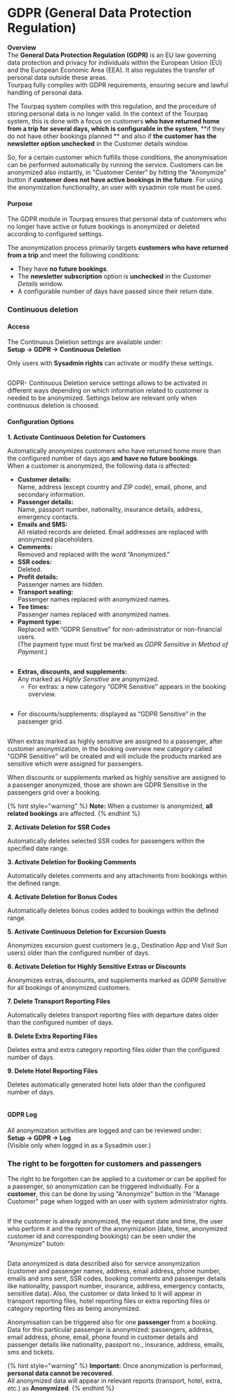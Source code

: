 # GDPR (General Data Protection Regulation)

**Overview**\
The **General Data Protection Regulation (GDPR)** is an EU law governing data protection and privacy for individuals within the European Union (EU) and the European Economic Area (EEA). It also regulates the transfer of personal data outside these areas.\
Tourpaq fully complies with GDPR requirements, ensuring secure and lawful handling of personal data.

The Tourpaq system complies with this regulation, and the procedure of storing personal data is no longer valid. In the context of the Tourpaq system, this is done with a focus on customers **who have returned home from a trip for several days, which is configurable in the system**, \*\*if they do not have other bookings planned \*\* and also if **the customer has the newsletter option unchecked** in the Customer details window.

So, for a certain customer which fulfills those conditions, the anonymisation can be performed automatically by running the service. Customers can be anonymized also instantly, in "Customer Center" by hitting the "Anonymize" button if **customer does not have active bookings in the future**. For using the anonymization functionality, an user with sysadmin role must be used.

#### Purpose

The GDPR module in Tourpaq ensures that personal data of customers who no longer have active or future bookings is anonymized or deleted according to configured settings.

The anonymization process primarily targets **customers who have returned from a trip** and meet the following conditions:

* They have **no future bookings**.
* The **newsletter subscription** option is **unchecked** in the _Customer Details_ window.
* A configurable number of days have passed since their return date.

### Continuous deletion <a href="#continuous-deletion" id="continuous-deletion"></a>

#### Access

The Continuous Deletion settings are available under:\
**Setup → GDPR → Continuous Deletion**

Only users with **Sysadmin rights** can activate or modify these settings.

<figure><img src=".gitbook/assets/image (42).png" alt=""><figcaption></figcaption></figure>

GDPR- Continuous Deletion service settings allows to be activated in different ways depending on which information related to customer is needed to be anonymized. Settings below are relevant only when continuous deletion is choosed.

#### Configuration Options

**1. Activate Continuous Deletion for Customers**

Automatically anonymizes customers who have returned home more than the configured number of days ago **and have no future bookings**.\
When a customer is anonymized, the following data is affected:

* **Customer details:**\
  Name, address (except country and ZIP code), email, phone, and secondary information.
* **Passenger details:**\
  Name, passport number, nationality, insurance details, address, emergency contacts.
* **Emails and SMS:**\
  All related records are deleted. Email addresses are replaced with anonymized placeholders.
* **Comments:**\
  Removed and replaced with the word “Anonymized.”
* **SSR codes:**\
  Deleted.
* **Profit details:**\
  Passenger names are hidden.
* **Transport seating:**\
  Passenger names replaced with anonymized names.
* **Tee times:**\
  Passenger names replaced with anonymized names.
* **Payment type:**\
  Replaced with “GDPR Sensitive” for non-administrator or non-financial users.\
  (The payment type must first be marked as _GDPR Sensitive_ in _Method of Payment_.)

<figure><img src=".gitbook/assets/image (43).png" alt=""><figcaption></figcaption></figure>

* **Extras, discounts, and supplements:**\
  Any marked as _Highly Sensitive_ are anonymized.
  * For extras: a new category “GDPR Sensitive” appears in the booking overview.

<figure><img src=".gitbook/assets/image (45).png" alt=""><figcaption></figcaption></figure>

* For discounts/supplements: displayed as “GDPR Sensitive” in the passenger grid.

<figure><img src=".gitbook/assets/image (46).png" alt=""><figcaption></figcaption></figure>

When extras marked as highly sensitive are assigned to a passenger, after customer anonymization, in the booking overview new category called "GDPR Sensitive" will be created and will include the products marked are sensitive which were assigned for passengers.

When discounts or supplements marked as highly sensitive are assigned to a passenger anonymized, those are shown are GDPR Sensitive in the passengers grid over a booking.

{% hint style="warning" %}
**Note:** When a customer is anonymized, **all related bookings** are affected.
{% endhint %}

**2. Activate Deletion for SSR Codes**

Automatically deletes selected SSR codes for passengers within the specified date range.

**3. Activate Deletion for Booking Comments**

Automatically deletes comments and any attachments from bookings within the defined range.

**4. Activate Deletion for Bonus Codes**

Automatically deletes bonus codes added to bookings within the defined range.

**5. Activate Continuous Deletion for Excursion Guests**

Anonymizes excursion guest customers (e.g., Destination App and Visit Sun users) older than the configured number of days.

**6. Activate Deletion for Highly Sensitive Extras or Discounts**

Anonymizes extras, discounts, and supplements marked as _GDPR Sensitive_ for all bookings of anonymized customers.

**7. Delete Transport Reporting Files**

Automatically deletes transport reporting files with departure dates older than the configured number of days.

**8. Delete Extra Reporting Files**

Deletes extra and extra category reporting files older than the configured number of days.

**9. Delete Hotel Reporting Files**

Deletes automatically generated hotel lists older than the configured number of days.

<figure><img src=".gitbook/assets/image (47).png" alt=""><figcaption></figcaption></figure>

#### GDPR Log

All anonymization activities are logged and can be reviewed under:\
**Setup → GDPR → Log**\
(Visible only when logged in as a Sysadmin user.)

### The right to be forgotten for customers and passengers <a href="#the-right-to-be-forgotten-for-customers-and-passengers" id="the-right-to-be-forgotten-for-customers-and-passengers"></a>

The right to be forgotten can be applied to a customer or can be applied for a passenger, so anonymization can be triggered individually. For a **customer**, this can be done by using "Anonymize" button in the "Manage Customer" page when logged with an user with system administrator rights.

<figure><img src=".gitbook/assets/image (48).png" alt=""><figcaption></figcaption></figure>

If the customer is already anonymized, the request date and time, the user who perform it and the report of the anonymization (date, time, anonymized customer id and corresponding bookings) can be seen under the "Anonymize" buton:

<figure><img src=".gitbook/assets/image (49).png" alt=""><figcaption></figcaption></figure>

Data anonymized is data described also for service anonymization (customer and passenger names, address, email address, phone number, emails and sms sent, SSR codes, booking comments and passenger details like nationality, passport number, insurance, address, emergency contacts, sensitive data). Also, the customer or data linked to it will appear in transport reporting files, hotel reporting files or extra reporting files or category reporting files as being anonymized.

Anonymisation can be triggered also for one **passenger** from a booking. Data for this particular passenger is anonymized: passengers, address, email address, phone, email, phone found in customer details and passenger details like nationality, passport no., insurance, address, emails, sms and tickets.

{% hint style="warning" %}
**Important:** Once anonymization is performed, **personal data cannot be recovered**.\
All anonymized data will appear in relevant reports (transport, hotel, extra, etc.) as **Anonymized**.
{% endhint %}

